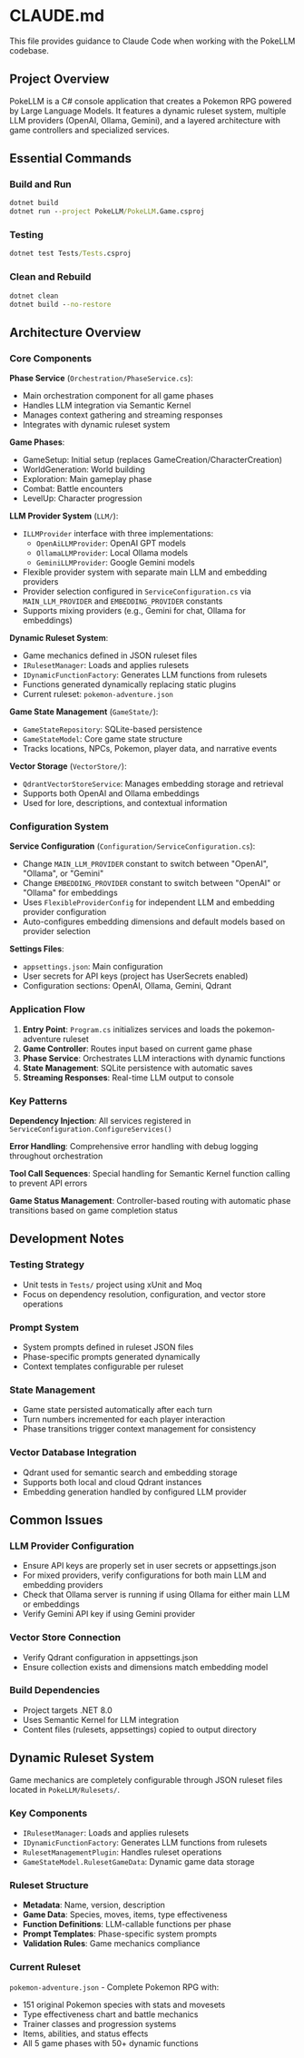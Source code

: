 # CLAUDE.md

This file provides guidance to Claude Code when working with the PokeLLM codebase.

## Project Overview

PokeLLM is a C# console application that creates a Pokemon RPG powered by Large Language Models. It features a dynamic ruleset system, multiple LLM providers (OpenAI, Ollama, Gemini), and a layered architecture with game controllers and specialized services.

## Essential Commands

### Build and Run
```cmd
dotnet build
dotnet run --project PokeLLM/PokeLLM.Game.csproj
```

### Testing
```cmd
dotnet test Tests/Tests.csproj
```

### Clean and Rebuild
```cmd
dotnet clean
dotnet build --no-restore
```

## Architecture Overview

### Core Components

**Phase Service** (`Orchestration/PhaseService.cs`):
- Main orchestration component for all game phases
- Handles LLM integration via Semantic Kernel
- Manages context gathering and streaming responses
- Integrates with dynamic ruleset system

**Game Phases**:
- GameSetup: Initial setup (replaces GameCreation/CharacterCreation)
- WorldGeneration: World building
- Exploration: Main gameplay phase
- Combat: Battle encounters
- LevelUp: Character progression

**LLM Provider System** (`LLM/`):
- `ILLMProvider` interface with three implementations:
  - `OpenAiLLMProvider`: OpenAI GPT models
  - `OllamaLLMProvider`: Local Ollama models
  - `GeminiLLMProvider`: Google Gemini models
- Flexible provider system with separate main LLM and embedding providers
- Provider selection configured in `ServiceConfiguration.cs` via `MAIN_LLM_PROVIDER` and `EMBEDDING_PROVIDER` constants
- Supports mixing providers (e.g., Gemini for chat, Ollama for embeddings)

**Dynamic Ruleset System**:
- Game mechanics defined in JSON ruleset files
- `IRulesetManager`: Loads and applies rulesets
- `IDynamicFunctionFactory`: Generates LLM functions from rulesets
- Functions generated dynamically replacing static plugins
- Current ruleset: `pokemon-adventure.json`

**Game State Management** (`GameState/`):
- `GameStateRepository`: SQLite-based persistence
- `GameStateModel`: Core game state structure
- Tracks locations, NPCs, Pokemon, player data, and narrative events

**Vector Storage** (`VectorStore/`):
- `QdrantVectorStoreService`: Manages embedding storage and retrieval
- Supports both OpenAI and Ollama embeddings
- Used for lore, descriptions, and contextual information

### Configuration System

**Service Configuration** (`Configuration/ServiceConfiguration.cs`):
- Change `MAIN_LLM_PROVIDER` constant to switch between "OpenAI", "Ollama", or "Gemini"
- Change `EMBEDDING_PROVIDER` constant to switch between "OpenAI" or "Ollama" for embeddings
- Uses `FlexibleProviderConfig` for independent LLM and embedding provider configuration
- Auto-configures embedding dimensions and default models based on provider selection

**Settings Files**:
- `appsettings.json`: Main configuration
- User secrets for API keys (project has UserSecrets enabled)
- Configuration sections: OpenAI, Ollama, Gemini, Qdrant

### Application Flow

1. **Entry Point**: `Program.cs` initializes services and loads the pokemon-adventure ruleset
2. **Game Controller**: Routes input based on current game phase
3. **Phase Service**: Orchestrates LLM interactions with dynamic functions
4. **State Management**: SQLite persistence with automatic saves
5. **Streaming Responses**: Real-time LLM output to console

### Key Patterns

**Dependency Injection**: All services registered in `ServiceConfiguration.ConfigureServices()`

**Error Handling**: Comprehensive error handling with debug logging throughout orchestration

**Tool Call Sequences**: Special handling for Semantic Kernel function calling to prevent API errors

**Game Status Management**: Controller-based routing with automatic phase transitions based on game completion status

## Development Notes

### Testing Strategy
- Unit tests in `Tests/` project using xUnit and Moq
- Focus on dependency resolution, configuration, and vector store operations

### Prompt System
- System prompts defined in ruleset JSON files
- Phase-specific prompts generated dynamically
- Context templates configurable per ruleset

### State Management
- Game state persisted automatically after each turn
- Turn numbers incremented for each player interaction
- Phase transitions trigger context management for consistency

### Vector Database Integration
- Qdrant used for semantic search and embedding storage
- Supports both local and cloud Qdrant instances
- Embedding generation handled by configured LLM provider

## Common Issues

### LLM Provider Configuration
- Ensure API keys are properly set in user secrets or appsettings.json
- For mixed providers, verify configurations for both main LLM and embedding providers
- Check that Ollama server is running if using Ollama for either main LLM or embeddings
- Verify Gemini API key if using Gemini provider

### Vector Store Connection
- Verify Qdrant configuration in appsettings.json
- Ensure collection exists and dimensions match embedding model

### Build Dependencies
- Project targets .NET 8.0
- Uses Semantic Kernel for LLM integration
- Content files (rulesets, appsettings) copied to output directory

## Dynamic Ruleset System

Game mechanics are completely configurable through JSON ruleset files located in `PokeLLM/Rulesets/`.

### Key Components
- `IRulesetManager`: Loads and applies rulesets
- `IDynamicFunctionFactory`: Generates LLM functions from rulesets  
- `RulesetManagementPlugin`: Handles ruleset operations
- `GameStateModel.RulesetGameData`: Dynamic game data storage

### Ruleset Structure
- **Metadata**: Name, version, description
- **Game Data**: Species, moves, items, type effectiveness
- **Function Definitions**: LLM-callable functions per phase
- **Prompt Templates**: Phase-specific system prompts
- **Validation Rules**: Game mechanics compliance

### Current Ruleset
`pokemon-adventure.json` - Complete Pokemon RPG with:
- 151 original Pokemon species with stats and movesets
- Type effectiveness chart and battle mechanics
- Trainer classes and progression systems
- Items, abilities, and status effects
- All 5 game phases with 50+ dynamic functions
